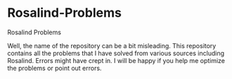 # Rosalind-Problems
Rosalind Problems

Well, the name of the repository can be a bit misleading. This repository contains all the problems that I have solved from various sources including Rosalind. 
Errors might have crept in. I will be happy if you help me optimize the problems or point out errors. 
